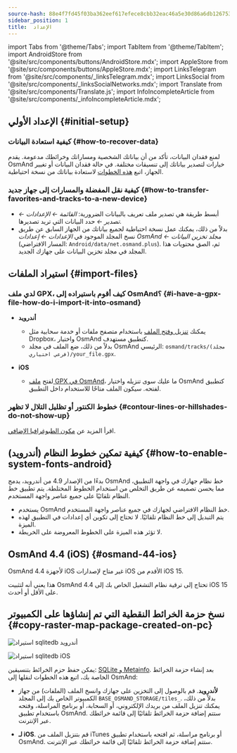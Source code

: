 ```yaml
---
source-hash: 88e4f7fd45f03ba362eef617efece8cbb32eac46a5e30d86a6db12675354fa56
sidebar_position: 1
title:  الإعداد
---
```

import Tabs from '@theme/Tabs';
import TabItem from '@theme/TabItem';
import AndroidStore from '@site/src/components/buttons/AndroidStore.mdx';
import AppleStore from '@site/src/components/buttons/AppleStore.mdx';
import LinksTelegram from '@site/src/components/_linksTelegram.mdx';
import LinksSocial from '@site/src/components/_linksSocialNetworks.mdx';
import Translate from '@site/src/components/Translate.js';
import InfoIncompleteArticle from '@site/src/components/_infoIncompleteArticle.mdx';



## الإعداد الأولي {#initial-setup}

### كيفية استعادة البيانات {#how-to-recover-data}

لمنع فقدان البيانات، تأكد من أن بياناتك الشخصية ومساراتك وخرائطك مدعومة. يقدم OsmAnd خيارات لتصدير بياناتك إلى تنسيقات مختلفة. في حالة فقدان البيانات أو تغيير الجهاز، اتبع [هذه الخطوات](https://osmand.net/docs/user/personal/import-export/#preventing-data-loss) لاستعادة بياناتك من نسخة احتياطية.


### كيفية نقل المفضلة والمسارات إلى جهاز جديد {#how-to-transfer-favorites-and-tracks-to-a-new-device}

- أبسط طريقة هي تصدير ملف تعريف بالبيانات الضرورية: *القائمة ← الإعدادات ← تصدير ←* حدد البيانات التي تريد تصديرها.
- بدلاً من ذلك، يمكنك عمل نسخة احتياطية لجميع بياناتك من الجهاز السابق عن طريق نسخ المجلد الموجود في *الإعدادات ← إعدادات OsmAnd ← مجلد تخزين البيانات* (المسار الافتراضي: `Android/data/net.osmand.plus`). ثم، الصق محتويات هذا المجلد في مجلد تخزين البيانات على جهازك الجديد.


## استيراد الملفات {#import-files}

### لدي ملف GPX، كيف أقوم باستيراده إلى OsmAnd؟ {#i-have-a-gpx-file-how-do-i-import-it-into-osmand}

- **أندرويد**
    - يمكنك [تنزيل وفتح الملف](../navigation/setup/gpx-navigation.md) باستخدام متصفح ملفات أو خدمة سحابية مثل Dropbox، واختيار OsmAnd كتطبيق مستهدف.
    - بدلاً من ذلك، ضع الملف في مجلد OsmAnd الرئيسي: `osmand/tracks/(مجلد فرعي اختياري)/your_file.gpx`.

- **iOS**
    - لفتح [ملف GPX في OsmAnd](../navigation/setup/gpx-navigation.md)، ما عليك سوى تنزيله واختيار OsmAnd كتطبيق لفتحه. سيكون الملف متاحًا للاستخدام داخل التطبيق.

### خطوط الكنتور أو تظليل التلال لا تظهر {#contour-lines-or-hillshades-do-not-show-up}

اقرأ المزيد عن [مكون الطبوغرافيا الإضافي](../plugins/topography.md).


## كيفية تمكين خطوط النظام (أندرويد) {#how-to-enable-system-fonts-android}

بدءًا من الإصدار 4.9 من أندرويد، يدمج OsmAnd خط نظام جهازك في واجهة التطبيق، مما يحسن تصميمه عن طريق التخلص من استخدام الخطوط المختلطة. يتم تطبيق خط النظام تلقائيًا على جميع عناصر واجهة المستخدم.

- يستخدم OsmAnd خط النظام الافتراضي لجهازك في جميع عناصر واجهة المستخدم.
- يتم التبديل إلى خط النظام تلقائيًا. لا تحتاج إلى تكوين أي إعدادات في التطبيق لهذه الميزة.
- لا تؤثر هذه الميزة على الخطوط المعروضة على الخريطة.


## OsmAnd 4.4 (iOS) {#osmand-44-ios}

OsmAnd 4.4 لأجهزة iOS غير متاح لإصدارات iOS الأقدم من iOS 15.

هذا يعني أنه لتثبيت OsmAnd 4.4 تحتاج إلى ترقية نظام التشغيل الخاص بك إلى iOS 15 على الأقل أو أحدث.


<!--
## Storage on an SD card (Android) {#storage-on-an-sd-card-android}

:::note
When you *turn on a USB drive to share files* with a computer or disconnect the SD card through system settings, the external drive is disconnected from the device and all applications running on the external drive are **immediately terminated**. You can [read more here](https://developer.android.com/guide/topics/data/install-location).
:::

### To move the OsmAnd home (maps) folder to an external SD card: {#to-move-the-osmand-home-maps-folder-to-an-external-sd-card}

-   Go to *Settings (on the start screen) →  OsmAnd Settings → Data storage folder*
-   Change the value to a path pointing to the external SD card, on many
    Android systems may contain `/storage/extSdCard` or similar.
    Please note that some versions of Android strictly limit your choice
    of which path will be write-accessible for apps.
-   You are then asked if the contents of the OsmAnd data folder should be moved from
    internal memory to the external SD card.
    You may also perform this manually using a built-in file manager app on the device or via
    connecting the device to a computer as external storage and performing the move from there.


### How do I use my SD card with OsmAnd under Android 4.4+ and 5 {#how-do-i-use-my-sd-card-with-osmand-under-android-44-and-5}

If you update your Android to version 4.4.x, you will experience a known
Android issue with the `WRITE_EXTERNAL_STORAGE` permission: Android has
changed the rules so that from now on no application can write to the
external SD card anywhere outside its new standard folder
`Android/data/[PACKAGE-NAME]`. If OsmAnd was installed before updating
your device to Android 4.4.x, it will continue to work (read-only) with
the old, non-standard osmand folder, but won't be able to update any map
and other files there.

Solutions:

-   Move OsmAnd's data folder osmand to the internal storage. \
     **Drawback:** Internal storage can be rather small.
-   Move OsmAnd's data folder osmand into its standard SD folder, \
    for OsmAnd+ : `(extSdCard)/Android/data/net.osmand.plus/files` \
    for OsmAnd : `(extSdCard)/Android/data/net.osmand/files` \
     **Caution:** Whenever you uninstall OsmAnd now, all your data will
    be erased as well! (Unless you unmount your SD card, or rename the
    net.osmand(.plus) folder before de-installation.)

If you manually want to perform the necessary copies/moves, either use a
PC to perform this action on the SD card, or on the device itself use
the file manager tool **which came pre-installed with your Android**
(only these methods will have the necessary write permission). All copy operations
may also be invoked in OsmAnd itself via `Menu/Settings/General/Data
storage folder` but the copy operations may take a long time or result in
errors (e.g. if the SD card is too full).
-->


## نسخ حزمة الخرائط النقطية التي تم إنشاؤها على الكمبيوتر {#copy-raster-map-package-created-on-pc}

<Tabs groupId="operating-systems" queryString="operating-systems">

<TabItem value="android" label="أندرويد">

![استيراد sqlitedb أندرويد](@site/static/img/plugins/online-maps/import-sqlitedb-android.png)

</TabItem>

<TabItem value="ios" label="iOS">

![استيراد sqlitedb iOS](@site/static/img/plugins/online-maps/import-sqlitedb-ios.png)

</TabItem>

</Tabs>

يمكن حفظ حزم الخرائط بتنسيقين: [SQLite و Metainfo](https://osmand.net/docs/user/map/raster-maps). بعد إنشاء حزمة الخرائط الخاصة بك، اتبع هذه الخطوات لنقلها إلى OsmAnd:

- **لأندرويد**. قم بالوصول إلى التخزين على جهازك وانسخ الملف (الملفات) من جهاز الكمبيوتر الخاص بك إلى المجلد `BASE_OSMAND_STORAGE/tiles_`. بدلاً من ذلك، يمكنك تنزيل الملف من بريدك الإلكتروني، أو السحابة، أو برنامج المراسلة، وفتحه باستخدام تطبيق OsmAnd. ستتم إضافة حزمة الخرائط تلقائيًا إلى قائمة خرائطك عبر الإنترنت.

- **لـ iOS**. قم بتنزيل الملف من iTunes أو برنامج مراسلة، ثم افتحه باستخدام تطبيق OsmAnd. ستتم إضافة حزمة الخرائط تلقائيًا إلى قائمة خرائطك عبر الإنترنت.